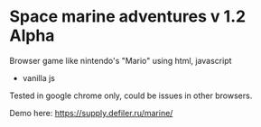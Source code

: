 # Space marine adventures v 1.2 Alpha
Browser game like nintendo's "Mario"  using html, javascript

* vanilla js

Tested in google chrome only, could be issues in other browsers. 

Demo here: https://supply.defiler.ru/marine/
